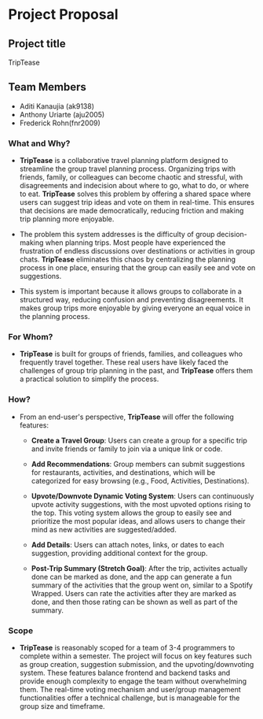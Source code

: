 # Project Proposal

## Project title
TripTease

## Team Members
* Aditi Kanaujia (ak9138)
* Anthony Uriarte (aju2005)
* Frederick Rohn(fnr2009)

### **What and Why?**

* **TripTease** is a collaborative travel planning platform designed to streamline the group travel planning process. Organizing trips with friends, family, or colleagues can become chaotic and stressful, with disagreements and indecision about where to go, what to do, or where to eat. **TripTease** solves this problem by offering a shared space where users can suggest trip ideas and vote on them in real-time. This ensures that decisions are made democratically, reducing friction and making trip planning more enjoyable.

* The problem this system addresses is the difficulty of group decision-making when planning trips. Most people have experienced the frustration of endless discussions over destinations or activities in group chats. **TripTease** eliminates this chaos by centralizing the planning process in one place, ensuring that the group can easily see and vote on suggestions.

* This system is important because it allows groups to collaborate in a structured way, reducing confusion and preventing disagreements. It makes group trips more enjoyable by giving everyone an equal voice in the planning process.

### **For Whom?**

* **TripTease** is built for groups of friends, families, and colleagues who frequently travel together. These real users have likely faced the challenges of group trip planning in the past, and **TripTease** offers them a practical solution to simplify the process.

### **How?**

* From an end-user's perspective, **TripTease** will offer the following features:

  * **Create a Travel Group**: Users can create a group for a specific trip and invite friends or family to join via a unique link or code.
  
  * **Add Recommendations**: Group members can submit suggestions for restaurants, activities, and destinations, which will be categorized for easy browsing (e.g., Food, Activities, Destinations).
  
  * **Upvote/Downvote Dynamic Voting System**: Users can continuously upvote activity suggestions, with the most upvoted options rising to the top. This voting system allows the group to easily see and prioritize the most popular ideas, and allows users to change their mind as new activities are suggested/added.
  
  * **Add Details**: Users can attach notes, links, or dates to each suggestion, providing additional context for the group.
  * **Post-Trip Summary (Stretch Goal)**:
After the trip, activites actually done can be marked as done, and the app can generate a fun summary of the activities that the group went on, similar to a Spotify Wrapped. Users can rate the activities after they are marked as done, and then those rating can be shown as well as part of the summary.


### **Scope**

* **TripTease** is reasonably scoped for a team of 3-4 programmers to complete within a semester. The project will focus on key features such as group creation, suggestion submission, and the upvoting/downvoting system. These features balance frontend and backend tasks and provide enough complexity to engage the team without overwhelming them. The real-time voting mechanism and user/group management functionalities offer a technical challenge, but is manageable for the group size and timeframe.
